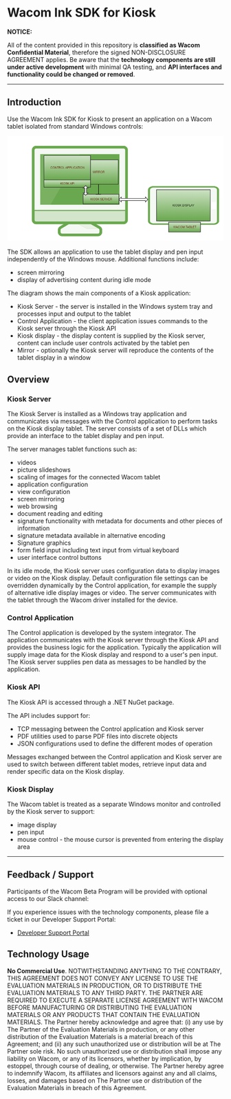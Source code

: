 # Wacom Ink SDK for Kiosk

**NOTICE:**

All of the content provided in this repository is **classified as Wacom Confidential Material**, therefore the signed NON-DISCLOSURE AGREEMENT applies.
Be aware that the **technology components are still under active development** with minimal QA testing, and **API interfaces and functionality could be changed or removed**.

---

## Introduction

Use the Wacom Ink SDK for Kiosk to present an application on a Wacom tablet isolated from standard Windows controls:

![Overview](./media/kiosk.png)

The SDK allows an application to use the tablet display and pen input independently of the Windows mouse. Additional functions include:
* screen mirroring
* display of advertising content during idle mode

The diagram shows the main components of a Kiosk application:
* Kiosk Server - the server is installed in the Windows system tray and processes input and output to the tablet 
* Control Application - the client application issues commands to the Kiosk server through the Kiosk API
* Kiosk display - the display content is supplied by the Kiosk server, content can include user controls activated by the tablet pen
* Mirror - optionally the Kiosk server will reproduce the contents of the tablet display in a window 




## Overview

### Kiosk Server

The Kiosk Server is installed as a Windows tray application and communicates via messages with the Control application to perform tasks on the Kiosk display tablet.
The server consists of a set of DLLs which provide an interface to the tablet display and pen input.

The server manages tablet functions such as:
* videos
* picture slideshows
* scaling of images for the connected Wacom tablet
* application configuration
* view configuration
* screen mirroring
* web browsing
* document reading and editing
* signature functionality with metadata for documents and other pieces of information
* signature metadata available in alternative encoding
* Signature graphics 
* form field input including text input from virtual keyboard
* user interface control buttons

In its idle mode, the Kiosk server uses configuration data to display images or video on the Kiosk display.
Default configuration file settings can be overridden dynamically by the Control application, for example the supply of alternative idle display images or video.
The server communicates with the tablet through the Wacom driver installed for the device.

### Control Application

The Control application is developed by the system integrator.
The application communicates with the Kiosk server through the Kiosk API and provides the business logic for the application.
Typically the application will supply image data for the Kiosk display and respond to a user's pen input.
The Kiosk server supplies pen data as messages to be handled by the application.

### Kiosk API

The Kiosk API is accessed through a .NET NuGet package. 

The API includes support for:

* TCP messaging between the Control application and Kiosk server
* PDF utilities used to parse PDF files into discrete objects 
* JSON configurations used to define the different modes of operation

Messages exchanged between the Control application and Kiosk server are used to switch between different tablet modes, retrieve input data and render specific data on the Kiosk display.

### Kiosk Display

The Wacom tablet is treated as a separate Windows monitor and controlled by the Kiosk server to support:
* image display
* pen input
* mouse control - the mouse cursor is prevented from entering the display area

---

## Feedback / Support
Participants of the Wacom Beta Program will be provided with optional access to our Slack channel: 


If you experience issues with the technology components, please file a ticket in our Developer Support Portal:

- [Developer Support Portal](https://developer.wacom.com/developer-dashboard/support)

## Technology Usage
**No Commercial Use**. NOTWITHSTANDING ANYTHING TO THE CONTRARY, THIS AGREEMENT DOES NOT CONVEY ANY LICENSE TO USE THE EVALUATION MATERIALS IN PRODUCTION, OR TO DISTRIBUTE THE EVALUATION MATERIALS TO ANY THIRD PARTY. THE PARTNER ARE REQUIRED TO EXECUTE A SEPARATE LICENSE AGREEMENT WITH WACOM BEFORE MANUFACTURING OR DISTRIBUTING THE EVALUATION MATERIALS OR ANY PRODUCTS THAT CONTAIN THE EVALUATION MATERIALS. The Partner hereby acknowledge and agree that: (i) any use by The Partner of the Evaluation Materials in production, or any other distribution of the Evaluation Materials is a material breach of this Agreement; and (ii) any such unauthorized use or distribution will be at The Partner sole risk. No such unauthorized use or distribution shall impose any liability on Wacom, or any of its licensors, whether by implication, by estoppel, through course of dealing, or otherwise. The Partner hereby agree to indemnify Wacom, its affiliates and licensors against any and all claims, losses, and damages based on The Partner use or distribution of the Evaluation Materials in breach of this Agreement.


